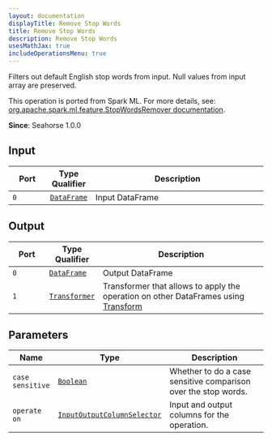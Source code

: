```yaml
---
layout: documentation
displayTitle: Remove Stop Words
title: Remove Stop Words
description: Remove Stop Words
usesMathJax: true
includeOperationsMenu: true
---
```

Filters out default English stop words from input. Null values from input array are preserved.

This operation is ported from Spark ML. For more details, see: <a target="_blank" href="http://spark.apache.org/docs/1.6.0/api/scala/index.html#org.apache.spark.ml.feature.StopWordsRemover">org.apache.spark.ml.feature.StopWordsRemover documentation</a>.

**Since**: Seahorse 1.0.0

## Input


<table>
<thead>
<tr>
<th style="width:15%">Port</th>
<th style="width:15%">Type Qualifier</th>
<th style="width:70%">Description</th>
</tr>
</thead>
<tbody>
    <tr><td><code>0</code></td><td><code><a href="../classes/dataframe.html">DataFrame</a></code></td><td>Input DataFrame</td></tr>
</tbody>
</table>


## Output


<table>
<thead>
<tr>
<th style="width:15%">Port</th>
<th style="width:15%">Type Qualifier</th>
<th style="width:70%">Description</th>
</tr>
</thead>
<tbody>
    <tr><td><code>0</code></td><td><code><a href="../classes/dataframe.html">DataFrame</a></code></td><td>Output DataFrame</td></tr><tr><td><code>1</code></td><td><code><a href="../classes/transformer.html">Transformer</a></code></td><td>Transformer that allows to apply the operation on other DataFrames using <a href="transform.html">Transform</a></td></tr>
</tbody>
</table>


## Parameters


<table class="table">
<thead>
<tr>
<th style="width:15%">Name</th>
<th style="width:15%">Type</th>
<th style="width:70%">Description</th>
</tr>
</thead>
<tbody>

<tr>
<td><code>case sensitive</code></td>
<td><code><a href="../parameters.html#boolean">Boolean</a></code></td>
<td>Whether to do a case sensitive comparison over the stop words.</td>
</tr>

<tr>
<td><code>operate on</code></td>
<td><code><a href="../parameters.html#input_output_column_selector">InputOutputColumnSelector</a></code></td>
<td>Input and output columns for the operation.</td>
</tr>

</tbody>
</table>

